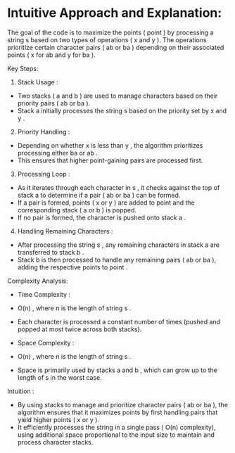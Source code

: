 
# Intuitive Approach and Explanation:

The goal of the code is to maximize the points ( point ) by processing a string  s  based on two types of operations ( x  and  y ). The operations prioritize certain character pairs ( ab  or  ba ) depending on their associated points ( x  for  ab  and  y  for  ba ).

 Key Steps: 

1.  Stack Usage : 
   - Two stacks ( a  and  b ) are used to manage characters based on their priority pairs ( ab  or  ba ).
   - Stack  a  initially processes the string  s  based on the priority set by  x  and  y .
   
2.  Priority Handling :
   - Depending on whether  x  is less than  y , the algorithm prioritizes processing either  ba  or  ab .
   - This ensures that higher point-gaining pairs are processed first.

3.  Processing Loop :
   - As it iterates through each character in  s , it checks against the top of stack  a  to determine if a pair ( ab  or  ba ) can be formed.
   - If a pair is formed, points ( x  or  y ) are added to  point  and the corresponding stack ( a  or  b ) is popped.
   - If no pair is formed, the character is pushed onto stack  a .

4.  Handling Remaining Characters :
   - After processing the string  s , any remaining characters in stack  a  are transferred to stack  b .
   - Stack  b  is then processed to handle any remaining pairs ( ab  or  ba ), adding the respective points to  point .

 Complexity Analysis: 

-  Time Complexity : 
  -  O(n) , where  n  is the length of string  s .
  - Each character is processed a constant number of times (pushed and popped at most twice across both stacks).

-  Space Complexity : 
  -  O(n) , where  n  is the length of string  s .
  - Space is primarily used by stacks  a  and  b , which can grow up to the length of  s  in the worst case.

 Intuition :
- By using stacks to manage and prioritize character pairs ( ab  or  ba ), the algorithm ensures that it maximizes points by first handling pairs that yield higher points ( x  or  y ).
- It efficiently processes the string in a single pass ( O(n)  complexity), using additional space proportional to the input size to maintain and process character stacks.